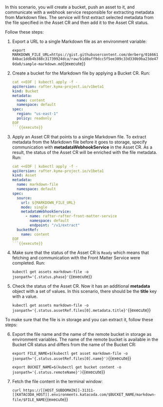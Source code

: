 In this scenario, you will create a bucket, push an asset to it, and communicate with a webhook service responsible for extracting metadata from Markdown files. The service will first extract selected metadata from the file specified in the Asset CR and then add it to the Asset CR status.

Follow these steps:

1. Export a URL to a single Markdown file as an environment variable:

   `export MARKDOWN_FILE_URL=https://gist.githubusercontent.com/derberg/01666184bac1ddb4b388c31739924dca/raw/b1d0aff9dcc5f5ee309c33d330b9ba23de470da0/sample-markdown.md`{{execute}}

2. Create a bucket for the Markdown file by applying a Bucket CR. Run:

   ```yaml
   cat <<EOF | kubectl apply -f -
   apiVersion: rafter.kyma-project.io/v1beta1
   kind: Bucket
   metadata:
     name: content
     namespace: default
   spec:
     region: "us-east-1"
     policy: readonly
   EOF
   ```{{execute}}

3. Apply an Asset CR that points to a single Markdown file. To extract metadata from the Markdown file before it goes to storage, specify communication with **metadataWebhookService** in the Asset CR.  As a result, the status of the Asset CR will be enriched with the file metadata. Run:

   ```yaml
   cat <<EOF | kubectl apply -f -
   apiVersion: rafter.kyma-project.io/v1beta1
   kind: Asset
   metadata:
     name: markdown-file
     namespace: default
   spec:
     source:
       url: ${MARKDOWN_FILE_URL}
       mode: single
       metadataWebhookService:
         - name: rafter-rafter-front-matter-service
           namespace: default
           endpoint: "/v1/extract"
     bucketRef:
       name: content
   EOF
   ```{{execute}}

4. Make sure that the status of the Asset CR is `Ready` which means that fetching and communication with the Front Matter Service were completed. Run:

   `kubectl get assets markdown-file -o jsonpath='{.status.phase}'`{{execute}}

5. Check the status of the Asset CR. Now it has an additional **metadata** object with a set of values. In this scenario, there should be the **title** key with a value.

   `kubectl get assets markdown-file -o jsonpath='{.status.assetRef.files[0].metadata.title}'`{{execute}}

To make sure that the file is in storage and you can extract it, follow these steps:

6. Export the file name and the name of the remote bucket in storage as environment variables. The name of the remote bucket is available in the Bucket CR status and differs from the name of the Bucket CR:

   `export FILE_NAME=$(kubectl get asset markdown-file -o jsonpath='{.status.assetRef.files[0].name}')`{{execute}}

   `export BUCKET_NAME=$(kubectl get bucket content -o jsonpath='{.status.remoteName}')`{{execute}}

7. Fetch the file content in the terminal window:

   `curl https://[[HOST_SUBDOMAIN]]-31311-[[KATACODA_HOST]].environments.katacoda.com/$BUCKET_NAME/markdown-file/$FILE_NAME`{{execute}}
